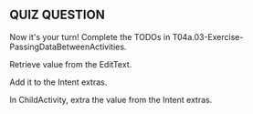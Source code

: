 
## QUIZ QUESTION
Now it's your turn! Complete the TODOs in T04a.03-Exercise-PassingDataBetweenActivities.

Retrieve value from the EditText.

Add it to the Intent extras.

In ChildActivity, extra the value from the Intent extras.
